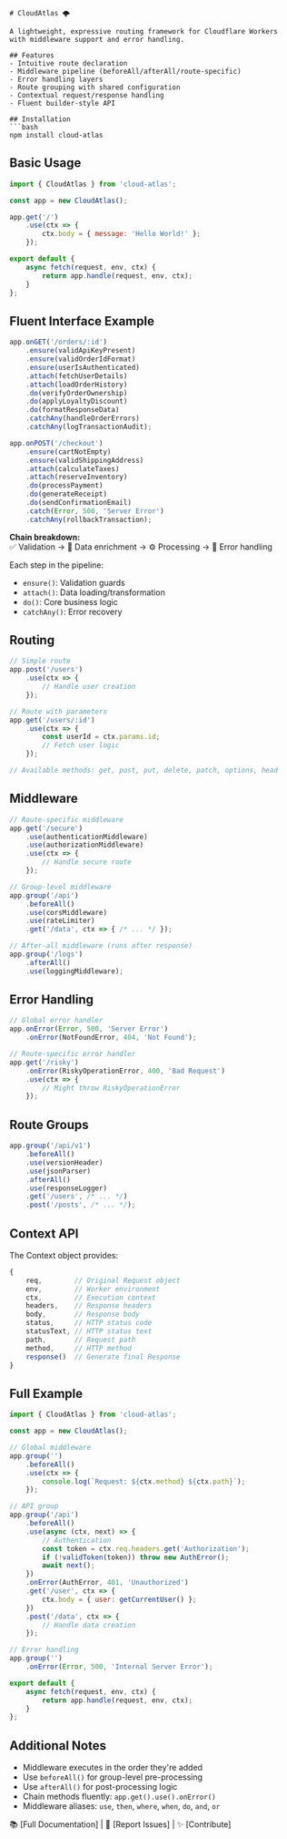 ```
# CloudAtlas 🌩️

A lightweight, expressive routing framework for Cloudflare Workers with middleware support and error handling.

## Features
- Intuitive route declaration
- Middleware pipeline (beforeAll/afterAll/route-specific)
- Error handling layers
- Route grouping with shared configuration
- Contextual request/response handling
- Fluent builder-style API

## Installation
```bash
npm install cloud-atlas
```

## Basic Usage
```javascript
import { CloudAtlas } from 'cloud-atlas';

const app = new CloudAtlas();

app.get('/')
    .use(ctx => {
        ctx.body = { message: 'Hello World!' };
    });

export default {
    async fetch(request, env, ctx) {
        return app.handle(request, env, ctx);
    }
};
```

## Fluent Interface Example

```javascript
app.onGET('/orders/:id')
    .ensure(validApiKeyPresent)
    .ensure(validOrderIdFormat)
    .ensure(userIsAuthenticated)
    .attach(fetchUserDetails)
    .attach(loadOrderHistory)
    .do(verifyOrderOwnership)
    .do(applyLoyaltyDiscount)
    .do(formatResponseData)
    .catchAny(handleOrderErrors)
    .catchAny(logTransactionAudit);

app.onPOST('/checkout')
    .ensure(cartNotEmpty)
    .ensure(validShippingAddress)
    .attach(calculateTaxes)
    .attach(reserveInventory)
    .do(processPayment)
    .do(generateReceipt)
    .do(sendConfirmationEmail)
    .catch(Error, 500, 'Server Error')
    .catchAny(rollbackTransaction);
```

**Chain breakdown:**  
✅ Validation → 🔗 Data enrichment → ⚙️ Processing → 🚨 Error handling

Each step in the pipeline:  
- `ensure()`: Validation guards  
- `attach()`: Data loading/transformation  
- `do()`: Core business logic  
- `catchAny()`: Error recovery



## Routing
```javascript
// Simple route
app.post('/users')
    .use(ctx => {
        // Handle user creation
    });

// Route with parameters
app.get('/users/:id')
    .use(ctx => {
        const userId = ctx.params.id;
        // Fetch user logic
    });

// Available methods: get, post, put, delete, patch, options, head
```

## Middleware
```javascript
// Route-specific middleware
app.get('/secure')
    .use(authenticationMiddleware)
    .use(authorizationMiddleware)
    .use(ctx => {
        // Handle secure route
    });

// Group-level middleware
app.group('/api')
    .beforeAll()
    .use(corsMiddleware)
    .use(rateLimiter)
    .get('/data', ctx => { /* ... */ });

// After-all middleware (runs after response)
app.group('/logs')
    .afterAll()
    .use(loggingMiddleware);
```

## Error Handling
```javascript
// Global error handler
app.onError(Error, 500, 'Server Error')
    .onError(NotFoundError, 404, 'Not Found');

// Route-specific error handler
app.get('/risky')
    .onError(RiskyOperationError, 400, 'Bad Request')
    .use(ctx => {
        // Might throw RiskyOperationError
    });
```

## Route Groups
```javascript
app.group('/api/v1')
    .beforeAll()
    .use(versionHeader)
    .use(jsonParser)
    .afterAll()
    .use(responseLogger)
    .get('/users', /* ... */)
    .post('/posts', /* ... */);
```

## Context API
The Context object provides:
```javascript
{
    req,        // Original Request object
    env,        // Worker environment
    ctx,        // Execution context
    headers,    // Response headers
    body,       // Response body
    status,     // HTTP status code
    statusText, // HTTP status text
    path,       // Request path
    method,     // HTTP method
    response()  // Generate final Response
}
```

## Full Example
```javascript
import { CloudAtlas } from 'cloud-atlas';

const app = new CloudAtlas();

// Global middleware
app.group('')
    .beforeAll()
    .use(ctx => {
        console.log(`Request: ${ctx.method} ${ctx.path}`);
    });

// API group
app.group('/api')
    .beforeAll()
    .use(async (ctx, next) => {
        // Authentication
        const token = ctx.req.headers.get('Authorization');
        if (!validToken(token)) throw new AuthError();
        await next();
    })
    .onError(AuthError, 401, 'Unauthorized')
    .get('/user', ctx => {
        ctx.body = { user: getCurrentUser() };
    })
    .post('/data', ctx => {
        // Handle data creation
    });

// Error handling
app.group('')
    .onError(Error, 500, 'Internal Server Error');

export default {
    async fetch(request, env, ctx) {
        return app.handle(request, env, ctx);
    }
};
```

## Additional Notes
- Middleware executes in the order they're added
- Use `beforeAll()` for group-level pre-processing
- Use `afterAll()` for post-processing logic
- Chain methods fluently: `app.get().use().onError()`
- Middleware aliases: `use`, `then`, `where`, `when`, `do`, `and`, `or`

📚 [Full Documentation] | 🐛 [Report Issues] | ✨ [Contribute]
```